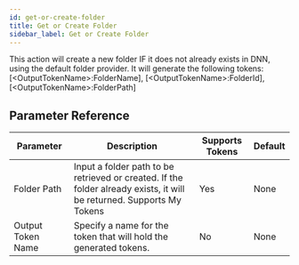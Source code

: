 ```yaml
---
id: get-or-create-folder
title: Get or Create Folder
sidebar_label: Get or Create Folder
---
```



This action will create a new folder IF it does not already exists in DNN, using the default folder provider. It will generate the following tokens: [&lt;OutputTokenName&gt;:FolderName], [&lt;OutputTokenName&gt;:FolderId], [&lt;OutputTokenName&gt;:FolderPath]

## Parameter Reference
| Parameter | Description | Supports Tokens | Default |
| -- | -- | -- | -- |
| Folder Path | Input a folder path to be retrieved or created. If the folder already exists, it will be returned. Supports My Tokens | Yes | None |
| Output Token Name | Specify a name for the token that will hold the generated tokens. | No | None |

